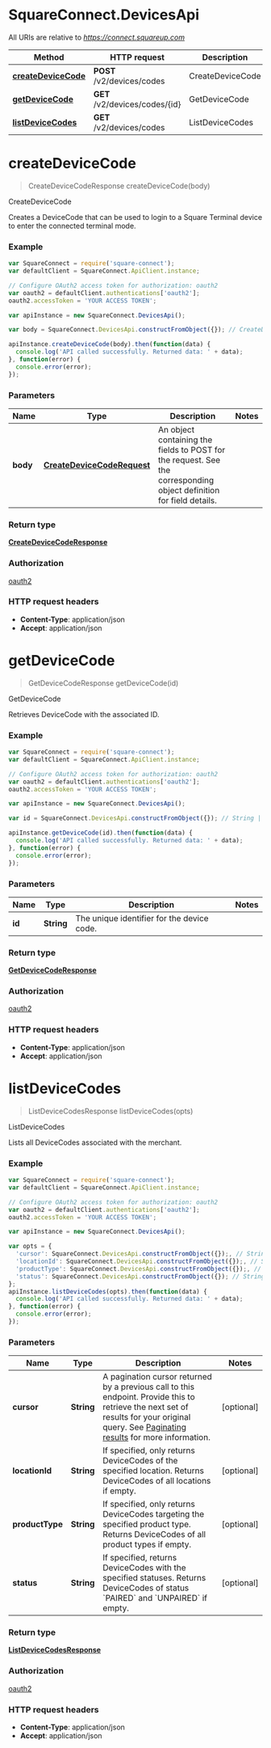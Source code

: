 # SquareConnect.DevicesApi

All URIs are relative to *https://connect.squareup.com*

Method | HTTP request | Description
------------- | ------------- | -------------
[**createDeviceCode**](DevicesApi.md#createDeviceCode) | **POST** /v2/devices/codes | CreateDeviceCode
[**getDeviceCode**](DevicesApi.md#getDeviceCode) | **GET** /v2/devices/codes/{id} | GetDeviceCode
[**listDeviceCodes**](DevicesApi.md#listDeviceCodes) | **GET** /v2/devices/codes | ListDeviceCodes


<a name="createDeviceCode"></a>
# **createDeviceCode**
> CreateDeviceCodeResponse createDeviceCode(body)

CreateDeviceCode

Creates a DeviceCode that can be used to login to a Square Terminal device to enter the connected terminal mode.

### Example
```javascript
var SquareConnect = require('square-connect');
var defaultClient = SquareConnect.ApiClient.instance;

// Configure OAuth2 access token for authorization: oauth2
var oauth2 = defaultClient.authentications['oauth2'];
oauth2.accessToken = 'YOUR ACCESS TOKEN';

var apiInstance = new SquareConnect.DevicesApi();

var body = SquareConnect.DevicesApi.constructFromObject({}); // CreateDeviceCodeRequest | An object containing the fields to POST for the request.  See the corresponding object definition for field details.

apiInstance.createDeviceCode(body).then(function(data) {
  console.log('API called successfully. Returned data: ' + data);
}, function(error) {
  console.error(error);
});

```

### Parameters

Name | Type | Description  | Notes
------------- | ------------- | ------------- | -------------
 **body** | [**CreateDeviceCodeRequest**](CreateDeviceCodeRequest.md)| An object containing the fields to POST for the request.  See the corresponding object definition for field details. | 

### Return type

[**CreateDeviceCodeResponse**](CreateDeviceCodeResponse.md)

### Authorization

[oauth2](../README.md#oauth2)

### HTTP request headers

 - **Content-Type**: application/json
 - **Accept**: application/json

<a name="getDeviceCode"></a>
# **getDeviceCode**
> GetDeviceCodeResponse getDeviceCode(id)

GetDeviceCode

Retrieves DeviceCode with the associated ID.

### Example
```javascript
var SquareConnect = require('square-connect');
var defaultClient = SquareConnect.ApiClient.instance;

// Configure OAuth2 access token for authorization: oauth2
var oauth2 = defaultClient.authentications['oauth2'];
oauth2.accessToken = 'YOUR ACCESS TOKEN';

var apiInstance = new SquareConnect.DevicesApi();

var id = SquareConnect.DevicesApi.constructFromObject({}); // String | The unique identifier for the device code.

apiInstance.getDeviceCode(id).then(function(data) {
  console.log('API called successfully. Returned data: ' + data);
}, function(error) {
  console.error(error);
});

```

### Parameters

Name | Type | Description  | Notes
------------- | ------------- | ------------- | -------------
 **id** | **String**| The unique identifier for the device code. | 

### Return type

[**GetDeviceCodeResponse**](GetDeviceCodeResponse.md)

### Authorization

[oauth2](../README.md#oauth2)

### HTTP request headers

 - **Content-Type**: application/json
 - **Accept**: application/json

<a name="listDeviceCodes"></a>
# **listDeviceCodes**
> ListDeviceCodesResponse listDeviceCodes(opts)

ListDeviceCodes

Lists all DeviceCodes associated with the merchant.

### Example
```javascript
var SquareConnect = require('square-connect');
var defaultClient = SquareConnect.ApiClient.instance;

// Configure OAuth2 access token for authorization: oauth2
var oauth2 = defaultClient.authentications['oauth2'];
oauth2.accessToken = 'YOUR ACCESS TOKEN';

var apiInstance = new SquareConnect.DevicesApi();

var opts = { 
  'cursor': SquareConnect.DevicesApi.constructFromObject({});, // String | A pagination cursor returned by a previous call to this endpoint. Provide this to retrieve the next set of results for your original query.  See [Paginating results](#paginatingresults) for more information.
  'locationId': SquareConnect.DevicesApi.constructFromObject({});, // String | If specified, only returns DeviceCodes of the specified location. Returns DeviceCodes of all locations if empty.
  'productType': SquareConnect.DevicesApi.constructFromObject({});, // String | If specified, only returns DeviceCodes targeting the specified product type. Returns DeviceCodes of all product types if empty.
  'status': SquareConnect.DevicesApi.constructFromObject({}); // String | If specified, returns DeviceCodes with the specified statuses. Returns DeviceCodes of status `PAIRED` and `UNPAIRED` if empty.
};
apiInstance.listDeviceCodes(opts).then(function(data) {
  console.log('API called successfully. Returned data: ' + data);
}, function(error) {
  console.error(error);
});

```

### Parameters

Name | Type | Description  | Notes
------------- | ------------- | ------------- | -------------
 **cursor** | **String**| A pagination cursor returned by a previous call to this endpoint. Provide this to retrieve the next set of results for your original query.  See [Paginating results](#paginatingresults) for more information. | [optional] 
 **locationId** | **String**| If specified, only returns DeviceCodes of the specified location. Returns DeviceCodes of all locations if empty. | [optional] 
 **productType** | **String**| If specified, only returns DeviceCodes targeting the specified product type. Returns DeviceCodes of all product types if empty. | [optional] 
 **status** | **String**| If specified, returns DeviceCodes with the specified statuses. Returns DeviceCodes of status &#x60;PAIRED&#x60; and &#x60;UNPAIRED&#x60; if empty. | [optional] 

### Return type

[**ListDeviceCodesResponse**](ListDeviceCodesResponse.md)

### Authorization

[oauth2](../README.md#oauth2)

### HTTP request headers

 - **Content-Type**: application/json
 - **Accept**: application/json

